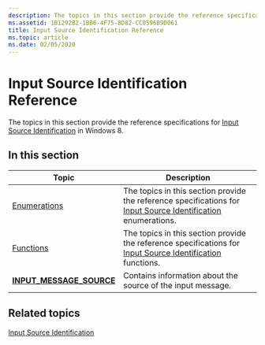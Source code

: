 ```yaml
---
description: The topics in this section provide the reference specifications for Input Source Identification in Windows 8.
ms.assetid: 1B1292B2-1BB6-4F75-8D82-CC0596B9D061
title: Input Source Identification Reference
ms.topic: article
ms.date: 02/05/2020
---
```


# Input Source Identification Reference

The topics in this section provide the reference specifications for [Input Source Identification](input-source-identification-portal.md) in Windows 8.

## In this section

| Topic | Description |
|---|---|
| [Enumerations](enumerations.md)<br/> | The topics in this section provide the reference specifications for [Input Source Identification](input-source-identification-portal.md) enumerations.<br/> |
| [Functions](functions.md)<br/> | The topics in this section provide the reference specifications for [Input Source Identification](input-source-identification-portal.md) functions.<br/> |
| [**INPUT_MESSAGE_SOURCE**](/windows/win32/api/winuser/ns-winuser-input_message_source)<br/> | Contains information about the source of the input message.<br/> |

## Related topics

[Input Source Identification](input-source-identification-portal.md)

